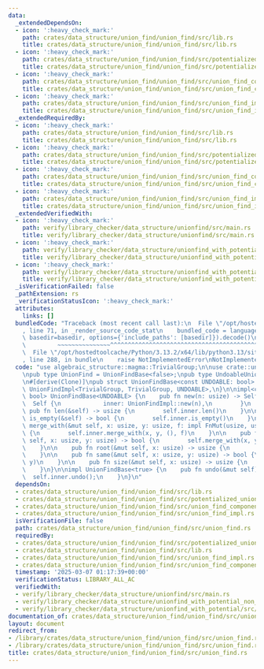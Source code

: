 ```yaml
---
data:
  _extendedDependsOn:
  - icon: ':heavy_check_mark:'
    path: crates/data_structure/union_find/union_find/src/lib.rs
    title: crates/data_structure/union_find/union_find/src/lib.rs
  - icon: ':heavy_check_mark:'
    path: crates/data_structure/union_find/union_find/src/potentialized_union_find.rs
    title: crates/data_structure/union_find/union_find/src/potentialized_union_find.rs
  - icon: ':heavy_check_mark:'
    path: crates/data_structure/union_find/union_find/src/union_find_component_sum.rs
    title: crates/data_structure/union_find/union_find/src/union_find_component_sum.rs
  - icon: ':heavy_check_mark:'
    path: crates/data_structure/union_find/union_find/src/union_find_impl.rs
    title: crates/data_structure/union_find/union_find/src/union_find_impl.rs
  _extendedRequiredBy:
  - icon: ':heavy_check_mark:'
    path: crates/data_structure/union_find/union_find/src/lib.rs
    title: crates/data_structure/union_find/union_find/src/lib.rs
  - icon: ':heavy_check_mark:'
    path: crates/data_structure/union_find/union_find/src/potentialized_union_find.rs
    title: crates/data_structure/union_find/union_find/src/potentialized_union_find.rs
  - icon: ':heavy_check_mark:'
    path: crates/data_structure/union_find/union_find/src/union_find_component_sum.rs
    title: crates/data_structure/union_find/union_find/src/union_find_component_sum.rs
  - icon: ':heavy_check_mark:'
    path: crates/data_structure/union_find/union_find/src/union_find_impl.rs
    title: crates/data_structure/union_find/union_find/src/union_find_impl.rs
  _extendedVerifiedWith:
  - icon: ':heavy_check_mark:'
    path: verify/library_checker/data_structure/unionfind/src/main.rs
    title: verify/library_checker/data_structure/unionfind/src/main.rs
  - icon: ':heavy_check_mark:'
    path: verify/library_checker/data_structure/unionfind_with_potential/src/main.rs
    title: verify/library_checker/data_structure/unionfind_with_potential/src/main.rs
  - icon: ':heavy_check_mark:'
    path: verify/library_checker/data_structure/unionfind_with_potential_non_commutative_group/src/main.rs
    title: verify/library_checker/data_structure/unionfind_with_potential_non_commutative_group/src/main.rs
  _isVerificationFailed: false
  _pathExtension: rs
  _verificationStatusIcon: ':heavy_check_mark:'
  attributes:
    links: []
  bundledCode: "Traceback (most recent call last):\n  File \"/opt/hostedtoolcache/Python/3.13.2/x64/lib/python3.13/site-packages/onlinejudge_verify/documentation/build.py\"\
    , line 71, in _render_source_code_stat\n    bundled_code = language.bundle(stat.path,\
    \ basedir=basedir, options={'include_paths': [basedir]}).decode()\n          \
    \         ~~~~~~~~~~~~~~~^^^^^^^^^^^^^^^^^^^^^^^^^^^^^^^^^^^^^^^^^^^^^^^^^^^^^^^^^^^^^^^^^^\n\
    \  File \"/opt/hostedtoolcache/Python/3.13.2/x64/lib/python3.13/site-packages/onlinejudge_verify/languages/rust.py\"\
    , line 288, in bundle\n    raise NotImplementedError\nNotImplementedError\n"
  code: "use algebraic_structure::magma::TrivialGroup;\n\nuse crate::union_find_impl::UnionFindImpl;\n\
    \npub type UnionFind = UnionFindBase<false>;\npub type UndoableUnionFind = UnionFindBase<true>;\n\
    \n#[derive(Clone)]\npub struct UnionFindBase<const UNDOABLE: bool> {\n    inner:\
    \ UnionFindImpl<TrivialGroup, TrivialGroup, UNDOABLE>,\n}\n\nimpl<const UNDOABLE:\
    \ bool> UnionFindBase<UNDOABLE> {\n    pub fn new(n: usize) -> Self {\n      \
    \  Self {\n            inner: UnionFindImpl::new(n),\n        }\n    }\n\n   \
    \ pub fn len(&self) -> usize {\n        self.inner.len()\n    }\n\n    pub fn\
    \ is_empty(&self) -> bool {\n        self.inner.is_empty()\n    }\n\n    pub fn\
    \ merge_with(&mut self, x: usize, y: usize, f: impl FnMut(usize, usize)) -> bool\
    \ {\n        self.inner.merge_with(x, y, (), f)\n    }\n\n    pub fn merge(&mut\
    \ self, x: usize, y: usize) -> bool {\n        self.merge_with(x, y, |_, _| {})\n\
    \    }\n\n    pub fn root(&mut self, x: usize) -> usize {\n        self.inner.root(x)\n\
    \    }\n\n    pub fn same(&mut self, x: usize, y: usize) -> bool {\n        self.inner.same(x,\
    \ y)\n    }\n\n    pub fn size(&mut self, x: usize) -> usize {\n        self.inner.size(x)\n\
    \    }\n}\n\nimpl UnionFindBase<true> {\n    pub fn undo(&mut self) {\n      \
    \  self.inner.undo();\n    }\n}\n"
  dependsOn:
  - crates/data_structure/union_find/union_find/src/lib.rs
  - crates/data_structure/union_find/union_find/src/potentialized_union_find.rs
  - crates/data_structure/union_find/union_find/src/union_find_component_sum.rs
  - crates/data_structure/union_find/union_find/src/union_find_impl.rs
  isVerificationFile: false
  path: crates/data_structure/union_find/union_find/src/union_find.rs
  requiredBy:
  - crates/data_structure/union_find/union_find/src/potentialized_union_find.rs
  - crates/data_structure/union_find/union_find/src/lib.rs
  - crates/data_structure/union_find/union_find/src/union_find_impl.rs
  - crates/data_structure/union_find/union_find/src/union_find_component_sum.rs
  timestamp: '2025-03-07 01:17:39+00:00'
  verificationStatus: LIBRARY_ALL_AC
  verifiedWith:
  - verify/library_checker/data_structure/unionfind/src/main.rs
  - verify/library_checker/data_structure/unionfind_with_potential_non_commutative_group/src/main.rs
  - verify/library_checker/data_structure/unionfind_with_potential/src/main.rs
documentation_of: crates/data_structure/union_find/union_find/src/union_find.rs
layout: document
redirect_from:
- /library/crates/data_structure/union_find/union_find/src/union_find.rs
- /library/crates/data_structure/union_find/union_find/src/union_find.rs.html
title: crates/data_structure/union_find/union_find/src/union_find.rs
---
```

